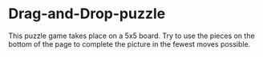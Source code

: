 # Drag-and-Drop-puzzle
This puzzle game takes place on a 5x5 board. Try to use the pieces on the bottom of the page to complete the picture in the fewest moves possible.
